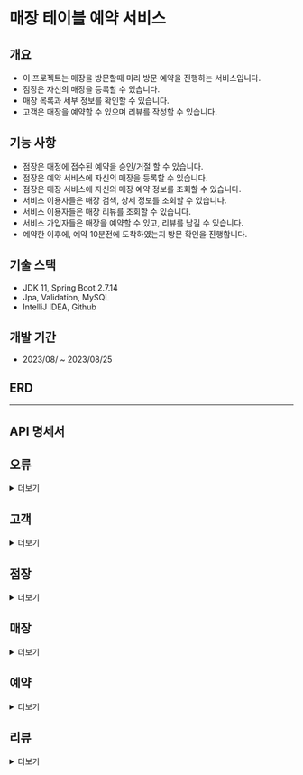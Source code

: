 # 매장 테이블 예약 서비스

## 개요

- 이 프로젝트는 매장을 방문할때 미리 방문 예약을 진행하는 서비스입니다.
- 점장은 자신의 매장을 등록할 수 있습니다.
- 매장 목록과 세부 정보를 확인할 수 있습니다.
- 고객은 매장을 예약할 수 있으며 리뷰를 작성할 수 있습니다.

## 기능 사항

- 점장은 매정에 접수된 예약을 승인/거절 할 수 있습니다.
- 점장은 예약 서비스에 자신의 매장을 등록할 수 있습니다.
- 점장은 매장 서비스에 자신의 매장 예약 정보를 조회할 수 있습니다.
- 서비스 이용자들은 매장 검색, 상세 정보를 조회할 수 있습니다.
- 서비스 이용자들은 매장 리뷰를 조회할 수 있습니다.
- 서비스 가입자들은 매장을 예약할 수 있고, 리뷰를 남길 수 있습니다.
- 예약한 이후에, 예약 10분전에 도착하였는지 방문 확인을 진행합니다.

## 기술 스택

- JDK 11, Spring Boot 2.7.14
- Jpa, Validation, MySQL
- IntelliJ IDEA, Github

## 개발 기간

- 2023/08/ ~ 2023/08/25

## ERD

<hr>

## API 명세서

## 오류

<details>
<summary>더보기</summary>
예외가 발생했을 때, 본문에 해당 문제를 기술한 JSON 객체가 담겨있습니다.

| Path           | Type     | Description |
|----------------|----------|-------------|
| `errorCode`    | `String` | 에러 코드       |
| `errorMessage` | `String` | 에러 메세지      |

예를 들어, 이미 가입된 고객 이메일일 경우 다음과 같은 응답을 받게 됩니다.

``` http request
HTTP/1.1 400 
Content-Type: application/json
Transfer-Encoding: chunked
Date: Fri, 25 Aug 2023 11:31:06 GMT
Connection: close

{
  "errorCode": "EXIST_CUSTOMER_EMAIL",
  "errorMessage": "이미 가입된 고객 이메일입니다."
}
```

</details>

## 고객

<details>
<summary>더보기</summary>

> 고객 리소스는 계정 등록, 수정 삭제를 할 때 사용됩니다.

### 등록

`POST` 요청을 사용해서 새 계정을 등록할 수 있습니다.

#### Request fields

| Path       | Type     | Description |
|------------|----------|-------------|
| `email`    | `String` | 이메일         |
| `passowrd` | `String` | 비밀번호        |
| `phone`    | `String` | 휴대폰         |

#### Example request

``` http request
POST http://localhost:8080/api/customer/signup
Content-Type: application/json

{
  "email": "test@test.com",
  "password": "1234",
  "phone": "010-1111-1111"
}
```

#### Response fields

| Path          | Type            | Description |
|---------------|-----------------|-------------|
| `id`          | `Long`          | 고유값         |
| `email`       | `String`        | 이메일         |
| `phone`       | `String`        | 휴대폰         |
| `createdDate` | `LocalDateTime` | 등록일         |

#### Example response

``` http request
HTTP/1.1 200 
Content-Type: application/json
Transfer-Encoding: chunked
Date: Fri, 25 Aug 2023 11:33:34 GMT
Keep-Alive: timeout=60
Connection: keep-alive

{
  "id": 1,
  "email": "test@test.com",
  "phone": "010-1111-1111",
  "createdDate": "2023-08-25 20:33:34"
}
```

### 수정

`PUT` 요청을 사용해서 계정을 수정할 수 있습니다.

#### Request fields

| Path       | Type     | Description |
|------------|----------|-------------|
| `email`    | `String` | 이메일         |
| `passowrd` | `String` | 비밀번호        |
| `phone`    | `String` | 휴대폰         |

#### Example request

``` http request
PUT http://localhost:8080/api/customer/update/1
Content-Type: application/json

{
  "email": "test@test.com2",
  "password": "1111",
  "phone": "010-1111-2222"
}
```

#### Response fields

| Path          | Type            | Description |
|---------------|-----------------|-------------|
| `id`          | `Long`          | 고유값         |
| `email`       | `String`        | 이메일         |
| `phone`       | `String`        | 휴대폰         |
| `updatedDate` | `LocalDateTime` | 수정일         |

#### Example response

``` http request
HTTP/1.1 200 
Content-Type: application/json
Transfer-Encoding: chunked
Date: Fri, 25 Aug 2023 11:36:08 GMT
Keep-Alive: timeout=60
Connection: keep-alive

{
  "id": 1,
  "email": "test@test.com2",
  "phone": "010-1111-2222",
  "updatedDate": "2023-08-25 20:36:08"
}
```

### 삭제

`DELETE` 요청을 사용해서 계정을 삭제할 수 있습니다.

#### Path parameters

> /api/customer/delete/{id}

| Path | Type   | Description |
|------|--------|-------------|
| `id` | `Long` | 고유값         |

#### Response fields

| Path          | Type            | Description |
|---------------|-----------------|-------------|
| `id`          | `Long`          | 고유값         |
| `email`       | `String`        | 이메일         |
| `deletedYn`   | `Boolean`       | 삭제유무        |
| `deletedDate` | `LocalDateTime` | 삭제일         |

#### Example response

``` http request
HTTP/1.1 200 
Content-Type: application/json
Transfer-Encoding: chunked
Date: Fri, 25 Aug 2023 11:38:57 GMT
Keep-Alive: timeout=60
Connection: keep-alive

{
  "id": 1,
  "email": "test@test.com2",
  "deletedYn": true,
  "deletedDate": "2023-08-25 20:38:57"
}
```

</details>

## 점장

<details>
<summary>더보기</summary>

> 점장 리소스는 계정을 만들 때 사용합니다.

### 등록

`POST` 요청을 사용해서 새 계정을 등록할 수 있습니다.

#### Request fields

| Path        | Type      | Description |
|-------------|-----------|-------------|
| `email`     | `String`  | 이메일         |
| `passowrd`  | `String`  | 비밀번호        |
| `partnerYn` | `Boolean` | 파트너 가입 유무   |

#### Example request

``` http request
POST http://localhost:8080/api/manager/signup
Content-Type: application/json

{
  "email": "test@test.com",
  "password": "1111",
  "partnerYn": true
}
```

#### Response fields

| Path          | Type            | Description |
|---------------|-----------------|-------------|
| `id`          | `Long`          | 고유값         |
| `email`       | `String`        | 이메일         |
| `partnerYn`   | `Boolean`       | 파트너 가입 유무   |
| `createdDate` | `LocalDateTime` | 등록일         |

#### Example response

``` http request
HTTP/1.1 200 
Content-Type: application/json
Transfer-Encoding: chunked
Date: Fri, 25 Aug 2023 11:41:56 GMT
Keep-Alive: timeout=60
Connection: keep-alive

{
  "id": 1,
  "email": "test@test.com",
  "partnerYn": true,
  "createdDate": "2023-08-25 20:41:56"
}
```

### 수정

`PUT` 요청을 사용해서 계정을 수정할 수 있습니다.

#### Request fields

| Path        | Type      | Description |
|-------------|-----------|-------------|
| `email`     | `String`  | 이메일         |
| `passowrd`  | `String`  | 비밀번호        |
| `partnerYn` | `Boolean` | 파트너 가입 유무   |

#### Example request

``` http request
PUT http://localhost:8080/api/manager/update/1
Content-Type: application/json

{
  "email": "test@test.com",
  "password": "1111",
  "partnerYn": false
}
```

#### Response fields

| Path          | Type            | Description |
|---------------|-----------------|-------------|
| `id`          | `Long`          | 고유값         |
| `email`       | `String`        | 이메일         |
| `partnerYn`   | `Boolean`       | 파트너 가입 유무   |
| `updatedDate` | `LocalDateTime` | 수정일         |

#### Example response

``` http request
HTTP/1.1 200 
Content-Type: application/json
Transfer-Encoding: chunked
Date: Fri, 25 Aug 2023 11:43:04 GMT
Keep-Alive: timeout=60
Connection: keep-alive

{
  "id": 1,
  "email": "test@test.com2",
  "partnerYn": false,
  "updatedDate": "2023-08-25 20:43:04"
}
```

### 삭제

`DELETE` 요청을 사용해서 계정을 삭제할 수 있습니다.

#### Path parameters

> /api/manager/delete/{id}

| Path | Type   | Description |
|------|--------|-------------|
| `id` | `Long` | 고유값         |

#### Response fields

| Path          | Type            | Description |
|---------------|-----------------|-------------|
| `id`          | `Long`          | 고유값         |
| `email`       | `String`        | 이메일         |
| `deletedYn`   | `Boolean`       | 삭제유무        |
| `deletedDate` | `LocalDateTime` | 삭제일         |

#### Example response

``` http request
HTTP/1.1 200 
Content-Type: application/json
Transfer-Encoding: chunked
Date: Fri, 25 Aug 2023 11:43:49 GMT
Keep-Alive: timeout=60
Connection: keep-alive

{
  "id": 1,
  "email": "test@test.com2",
  "deletedYn": true,
  "deletedDate": "2023-08-25 20:43:49"
}
```

</details>

## 매장

<details>
<summary>더보기</summary>

> 매장 리소스는 매장 등록, 수정, 삭제, 검색, 정보, 리뷰 조회를 할 떄 사용합니다.

### 등록

`POST` 요청을 사용해서 매장을 등록할 수 있습니다.

#### Request fields

| Path          | Type     | Description |
|---------------|----------|-------------|
| `managerId`   | `Long`   | 점장 고유값      |
| `name`        | `String` | 이름          |
| `location`    | `String` | 위치          |
| `description` | `String` | 설명          |

#### Example request

``` http request
POST http://localhost:8080/api/shop/add
Content-Type: application/json

{
  "managerId": 1,
  "name": "카레 맛집",
  "location": "서울 특별시",
  "description": "카레 팝니다."
}
```

#### Response fields

| Path          | Type            | Description |
|---------------|-----------------|-------------|
| `id`          | `Long`          | 고유값         |
| `managerId`   | `Long`          | 점장 고유값      |
| `name`        | `String`        | 이름          |
| `location`    | `String`        | 위치          |
| `description` | `String`        | 설명          |
| `createdDate` | `LocalDateTime` | 등록일         |

#### Example response

``` http request
HTTP/1.1 200 
Content-Type: application/json
Transfer-Encoding: chunked
Date: Fri, 25 Aug 2023 11:45:38 GMT
Keep-Alive: timeout=60
Connection: keep-alive

{
  "id": 1,
  "managerId": 1,
  "name": "카레 맛집",
  "location": "서울 특별시",
  "description": "카레 팝니다.",
  "createdDate": "2023-08-25 20:45:38"
}
```

### 수정

`PUT` 요청을 사용해서 매장 정보를 수정할 수 있습니다.

#### Path parameters

> /api/shop/update/{id}

| Path | Type   | Description |
|------|--------|-------------|
| `id` | `Long` | 고유값         |

#### Request fields

| Path          | Type     | Description |
|---------------|----------|-------------|
| `name`        | `String` | 이름          |
| `location`    | `String` | 위치          |
| `description` | `String` | 설명          |

#### Example request

``` http request
PUT http://localhost:8080/api/shop/update/1
Content-Type: application/json

{
  "name": "초밥 맛집",
  "location": "강원도",
  "description": "초밥 팝니다."
}
```

#### Response fields

| Path          | Type            | Description |
|---------------|-----------------|-------------|
| `id`          | `Long`          | 고유값         |
| `name`        | `String`        | 이름          |
| `location`    | `String`        | 위치          |
| `description` | `String`        | 설명          |
| `createdDate` | `LocalDateTime` | 등록일         |

#### Example response

``` http request
HTTP/1.1 200 
Content-Type: application/json
Transfer-Encoding: chunked
Date: Fri, 25 Aug 2023 11:49:23 GMT
Keep-Alive: timeout=60
Connection: keep-alive

{
  "id": 1,
  "name": "초밥 맛집",
  "location": "강원도",
  "description": "초밥 팝니다.",
  "updatedDate": "2023-08-25 20:49:23"
}
```

### 삭제

`DELETE` 요청을 사용해서 매장을 삭제할 수 있습니다.

#### Path parameters

> /api/shop/delete/{id}

| Path | Type   | Description |
|------|--------|-------------|
| `id` | `Long` | 고유값         |

#### Example response

``` http request
HTTP/1.1 200 
Content-Length: 0
Date: Fri, 25 Aug 2023 11:52:02 GMT
Keep-Alive: timeout=60
Connection: keep-alive

<Response body is empty>
```

### 검색

`GET` 요청을 사용해서 매장을 검색할 수 있습니다.

#### Path parameters

> /api/shop/search/{name}

| Path   | Type     | Description |
|--------|----------|-------------|
| `name` | `String` | 이름          |

#### Response fields

| Path            | Type     | Description |
|-----------------|----------|-------------|
| `totalCount`    | `Long`   | 매장수         |
| `list.id`       | `Long`   | 고유값         |
| `list.name`     | `String` | 이름          |
| `list.location` | `String` | 위치          |

#### Example response

``` http request
HTTP/1.1 200 
Content-Type: application/json
Transfer-Encoding: chunked
Date: Fri, 25 Aug 2023 11:52:55 GMT
Keep-Alive: timeout=60
Connection: keep-alive

{
  "totalCount": 2,
  "list": [
    {
      "id": 2,
      "name": "카레 맛집",
      "location": "서울 특별시"
    },
    {
      "id": 3,
      "name": "카레 맛집2",
      "location": "서울 특별시"
    }
  ]
}
```

### 정보

`GET` 요청을 사용해서 매장 정보를 확인할 수 있습니다.

#### Path parameters

> /api/shop/detail/{id}

| Path | Type   | Description |
|------|--------|-------------|
| `id` | `Long` | 고유값         |

#### Response fields

| Path          | Type     | Description |
|---------------|----------|-------------|
| `id`          | `Long`   | 고유값         |
| `name`        | `String` | 이름          |
| `location`    | `String` | 위치          |
| `description` | `String` | 설명          |

#### Example response

``` http request
HTTP/1.1 200 
Content-Type: application/json
Transfer-Encoding: chunked
Date: Fri, 25 Aug 2023 11:59:07 GMT
Keep-Alive: timeout=60
Connection: keep-alive

{
  "id": 1,
  "name": "카레 맛집",
  "location": "서울 특별시",
  "description": "카레 팝니다."
}
```

### 리뷰

`GET` 요청을 사용해서 매장 리뷰를 확인할 수 있습니다.

#### Path parameters

> /api/shop/review/{id}

| Path | Type   | Description |
|------|--------|-------------|
| `id` | `Long` | 고유값         |

#### Response fields

| Path                 | Type            | Description |
|----------------------|-----------------|-------------|
| `totalCount`         | `Long`          | 리뷰수         |
| `list.customerEmail` | `String`        | 작성자         |
| `list.contents`      | `String`        | 내용          |
| `list.createdDate`   | `LocalDateTime` | 작성일자        |

#### Example response

``` http request
HTTP/1.1 200 
Content-Type: application/json
Transfer-Encoding: chunked
Date: Fri, 25 Aug 2023 12:03:20 GMT
Keep-Alive: timeout=60
Connection: keep-alive

{
  "totalCount": 2,
  "list": [
    {
      "customerEmail": "test@test.com",
      "contents": "맛있습니다. 강추!",
      "createdDate": "2023-08-25 21:03:05"
    },
    {
      "customerEmail": "test@test.com",
      "contents": "맛있습니다. 강추!",
      "createdDate": "2023-08-25 21:03:05"
    }
  ]
}
```

</details>

## 예약

<details>
<summary>더보기</summary>

> 예약 리소스는 예약 등록, 수정, 취소, 목록, 상태 변경을 할 떄 사용합니다.

### 등록

`POST` 요청을 사용해서 예약을 등록할 수 있습니다.

#### Request fields

| Path              | Type            | Description |
|-------------------|-----------------|-------------|
| `shopId`          | `Long`          | 매장 고유값      |
| `customerId`      | `Long`          | 고객 고유값      |
| `reservationDate` | `LocalDateTime` | 예약일         |

#### Example request

``` http request
POST http://localhost:8080/api/reservation/add
Content-Type: application/json

{
  "shopId": 1,
  "customerId": 1,
  "reservationDate": "2023-08-26 02:34:00"
}
```

#### Response fields

| Path              | Type            | Description |
|-------------------|-----------------|-------------|
| `id`              | `Long`          | 고유값         |
| `shopId`          | `Long`          | 매장 고유값      |
| `customerId`      | `Long`          | 고객 고유값      |
| `reservationDate` | `LocalDateTime` | 예약일         |
| `createdDate`     | `LocalDateTime` | 등록일         |

#### Example response

``` http request
HTTP/1.1 200 
Content-Type: application/json
Transfer-Encoding: chunked
Date: Fri, 25 Aug 2023 12:14:00 GMT
Keep-Alive: timeout=60
Connection: keep-alive

{
  "id": 1,
  "shopId": 1,
  "customerId": 1,
  "reservationDate": "2023-08-26 02:34:00",
  "createdDate": "2023-08-25 21:14:00"
}
```

### 수정

`PATCH` 요청을 사용해서 예약 정보를 수정할 수 있습니다.

#### Path parameters

> /api/reservation/update/{id}

| Path | Type   | Description |
|------|--------|-------------|
| `id` | `Long` | 고유값         |

#### Request fields

| Path              | Type            | Description |
|-------------------|-----------------|-------------|
| `reservationDate` | `LocalDateTime` | 수정일         |

#### Example request

``` http request
PATCH http://localhost:8080/api/reservation/update/1
Content-Type: application/json

{
  "reservationDate": "2023-08-28 02:01:01"
}
```

#### Response fields

| Path              | Type            | Description |
|-------------------|-----------------|-------------|
| `id`              | `Long`          | 고유값         |
| `reservationDate` | `LocalDateTime` | 예약일         |
| `updatedDate`     | `LocalDateTime` | 수정일         |

#### Example response

``` http request
HTTP/1.1 200 
Content-Type: application/json
Transfer-Encoding: chunked
Date: Fri, 25 Aug 2023 12:16:00 GMT
Keep-Alive: timeout=60
Connection: keep-alive

{
  "id": 1,
  "reservationDate": "2023-08-28 02:01:01",
  "updatedDate": "2023-08-25 21:16:00"
}
```

### 도착

`PUT` 요청을 사용해서 예약을 도착 처리할 수 있습니다.

#### Path parameters

> /api/reservation/arrive/{id}

| Path              | Type            | Description |
|-------------------|-----------------|-------------|
| `id`              | `Long`          | 고유값         |
| `reservationDate` | `LocalDateTime` | 예약일         |
| `arrivedDate`     | `LocalDateTime` | 도착일         |

#### Example response

``` http request
HTTP/1.1 200 
Content-Type: application/json
Transfer-Encoding: chunked
Date: Fri, 25 Aug 2023 12:20:17 GMT
Keep-Alive: timeout=60
Connection: keep-alive

{
  "id": 1,
  "reservationDate": "2023-08-28 02:01:01",
  "arrivedDate": "2023-08-25 21:20:17"
}
```

### 취소

`PATCH` 요청을 사용해서 예약을 취소 처리할 수 있습니다.

#### Path parameters

> /api/reservation/cancel/{id}

| Path                | Type            | Description |
|---------------------|-----------------|-------------|
| `id`                | `Long`          | 고유값         |
| `reservationDate`   | `LocalDateTime` | 예약일         |
| `reservationStatus` | `String`        | 상태          |

#### Example response

``` http request
HTTP/1.1 200 
Content-Type: application/json
Transfer-Encoding: chunked
Date: Fri, 25 Aug 2023 12:22:32 GMT
Keep-Alive: timeout=60
Connection: keep-alive

{
  "id": 1,
  "reservationDate": "2023-08-26 02:34:00",
  "reservationStatus": "CANCEL"
}
```

### 목록

`GET` 요청을 사용해서 예약 목록을 확인할 수 있습니다.

#### Path parameters

> /api/reservation/list/{id}

| Path | Type   | Description |
|------|--------|-------------|
| `id` | `Long` | 고유값         |

#### Response fields

| Path                     | Type            | Description |
|--------------------------|-----------------|-------------|
| `totalCount`             | `Long`          | 예약수         |
| `list.id`                | `Long`          | 고유값         |
| `list.customerPhone`     | `String`        | 휴대폰         |
| `list.reservationDate`   | `LocalDateTime` | 예약일         |
| `list.arrivedDate`       | `LocalDateTime` | 도착일         |
| `list.arrivedYn`         | `Boolean`       | 도착여부        |
| `list.reservationStatus` | `String`        | 예약상태        |

#### Example response

``` http request
HTTP/1.1 200 
Content-Type: application/json
Transfer-Encoding: chunked
Date: Fri, 25 Aug 2023 12:23:06 GMT
Keep-Alive: timeout=60
Connection: keep-alive

{
  "totalCount": 1,
  "list": [
    {
      "id": 1,
      "customerPhone": "010-1111-1111",
      "reservationDate": "2023-08-26T02:34:00",
      "arrivedDate": null,
      "arrivedYn": false,
      "reservationStatus": "CANCEL"
    },
    {
      "id": 2,
      "customerPhone": "010-1111-1112",
      "reservationDate": "2023-08-26T02:35:00",
      "arrivedDate": null,
      "arrivedYn": false,
      "reservationStatus": "OK"
    }
  ]
}
```

### 상태 변경

`PATCH` 요청을 사용해서 예약 상태를 변경할 수 있습니다.

#### Request fields

| Path                | Type     | Description |
|---------------------|----------|-------------|
| `id`                | `Long`   | 고유값         |
| `reservationStatus` | `String` | 상태          |

#### Example request

``` http request
PATCH http://localhost:8080/api/reservation/status
Content-Type: application/json

{
  "id": 1,
  "reservationStatus": "OK"
}
```

#### Response fields

| Path                | Type     | Description |
|---------------------|----------|-------------|
| `id`                | `Long`   | 고유값         |
| `reservationStatus` | `String` | 상태          |

#### Example response

``` http request
HTTP/1.1 200 
Content-Type: application/json
Transfer-Encoding: chunked
Date: Fri, 25 Aug 2023 12:18:33 GMT
Keep-Alive: timeout=60
Connection: keep-alive

{
  "id": 1,
  "reservationStatus": "OK"
}
```

### 정보

`GET` 요청을 사용해서 매장 정보를 확인할 수 있습니다.

#### Path parameters

> /api/shop/detail/{id}

| Path | Type   | Description |
|------|--------|-------------|
| `id` | `Long` | 고유값         |

#### Response fields

| Path          | Type     | Description |
|---------------|----------|-------------|
| `id`          | `Long`   | 고유값         |
| `name`        | `String` | 이름          |
| `location`    | `String` | 위치          |
| `description` | `String` | 설명          |

#### Example response

``` http request
HTTP/1.1 200 
Content-Type: application/json
Transfer-Encoding: chunked
Date: Fri, 25 Aug 2023 11:59:07 GMT
Keep-Alive: timeout=60
Connection: keep-alive

{
  "id": 1,
  "name": "카레 맛집",
  "location": "서울 특별시",
  "description": "카레 팝니다."
}
```

### 리뷰

`GET` 요청을 사용해서 매장 리뷰를 확인할 수 있습니다.

#### Path parameters

> /api/shop/review/{id}

| Path | Type   | Description |
|------|--------|-------------|
| `id` | `Long` | 고유값         |

#### Response fields

| Path                 | Type            | Description |
|----------------------|-----------------|-------------|
| `totalCount`         | `Long`          | 리뷰수         |
| `list.customerEmail` | `String`        | 작성자         |
| `list.contents`      | `String`        | 내용          |
| `list.createdDate`   | `LocalDateTime` | 작성일자        |

#### Example response

``` http request
HTTP/1.1 200 
Content-Type: application/json
Transfer-Encoding: chunked
Date: Fri, 25 Aug 2023 12:03:20 GMT
Keep-Alive: timeout=60
Connection: keep-alive

{
  "totalCount": 2,
  "list": [
    {
      "customerEmail": "test@test.com",
      "contents": "맛있습니다. 강추!",
      "createdDate": "2023-08-25 21:03:05"
    },
    {
      "customerEmail": "test@test.com",
      "contents": "맛있습니다. 강추!",
      "createdDate": "2023-08-25 21:03:05"
    }
  ]
}
```

</details>

## 리뷰

<details>
<summary>더보기</summary>

> 리뷰 리소스는 등록, 수정, 삭제를 할 떄 사용합니다.

### 등록

`POST` 요청을 사용해서 리뷰를 등록할 수 있습니다.

#### Request fields

| Path            | Type     | Description |
|-----------------|----------|-------------|
| `contents`      | `String` | 내용          |
| `reservationId` | `Long`   | 예약 고유값      |

#### Example request

``` http request
POST http://localhost:8080/api/review/add
Content-Type: application/json

{
  "contents": "맛있습니다. 강추!",
  "reservationId": 1
}
```

#### Response fields

| Path            | Type            | Description |
|-----------------|-----------------|-------------|
| `id`            | `Long`          | 고유값         |
| `contents`      | `String`        | 내용          |
| `reservationId` | `Long`          | 예약 고유값      |
| `createdDate`   | `LocalDateTime` | 등록일         |

#### Example response

``` http request
HTTP/1.1 200 
Content-Type: application/json
Transfer-Encoding: chunked
Date: Fri, 25 Aug 2023 12:30:22 GMT
Keep-Alive: timeout=60
Connection: keep-alive

{
  "id": 1,
  "contents": "맛있습니다. 강추!",
  "reservationId": 1,
  "createdDate": "2023-08-25 21:30:22"
}
```

### 수정

`PUT` 요청을 사용해서 리뷰 내용을 수정할 수 있습니다.

#### Path parameters

> /api/review/update/{id}

| Path | Type   | Description |
|------|--------|-------------|
| `id` | `Long` | 고유값         |

#### Request fields

| Path       | Type     | Description |
|------------|----------|-------------|
| `contents` | `String` | 내용          |

#### Example request

``` http request
PUT http://localhost:8080/api/review/update/1
Content-Type: application/json

{
  "contents": "맛없어요.. 비추!"
}
```

#### Response fields

| Path          | Type            | Description |
|---------------|-----------------|-------------|
| `id`          | `Long`          | 고유값         |
| `contents`    | `String`        | 내용          |
| `updatedDate` | `LocalDateTime` | 수정일         |

#### Example response

``` http request
HTTP/1.1 200 
Content-Type: application/json
Transfer-Encoding: chunked
Date: Fri, 25 Aug 2023 12:31:46 GMT
Keep-Alive: timeout=60
Connection: keep-alive

{
  "id": 1,
  "contents": "맛없어요.. 비추!",
  "updatedDate": "2023-08-25 21:31:46"
}
```

### 삭제

`DELETE` 요청을 사용해서 리뷰를 삭제할 수 있습니다.

#### Path parameters

> /api/review/delete/{id}

| Path          | Type            | Description |
|---------------|-----------------|-------------|
| `id`          | `Long`          | 고유값         |
| `deletedYn`   | `Boolean`       | 삭제여부        |
| `deletedDate` | `LocalDateTime` | 삭제일         |

#### Example response

``` http request
HTTP/1.1 200 
Content-Type: application/json
Transfer-Encoding: chunked
Date: Fri, 25 Aug 2023 12:32:59 GMT
Keep-Alive: timeout=60
Connection: keep-alive

{
  "id": 1,
  "deletedYn": true,
  "deletedDate": "2023-08-25 21:32:59"
}
```

</details>
